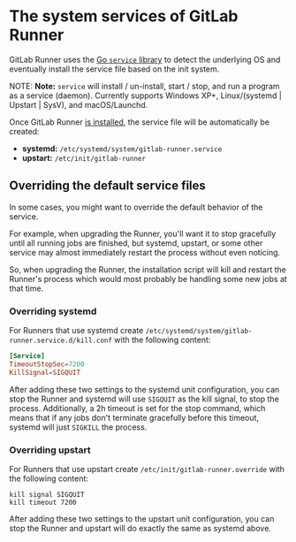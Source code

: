 # The system services of GitLab Runner

GitLab Runner uses the [Go `service` library](https://github.com/kardianos/service)
to detect the underlying OS and eventually install the service file based on
the init system.

NOTE: **Note:**
`service` will install / un-install, start / stop, and run a program as a
service (daemon). Currently supports Windows XP+, Linux/(systemd | Upstart | SysV),
and macOS/Launchd.

Once GitLab Runner [is installed](../install/index.md), the service file will
be automatically be created:

- **systemd:** `/etc/systemd/system/gitlab-runner.service`
- **upstart:** `/etc/init/gitlab-runner`

## Overriding the default service files

In some cases, you might want to override the default behavior of the service.

For example, when upgrading the Runner, you'll want it to stop gracefully
until all running jobs are finished, but systemd, upstart, or some other service
may almost immediately restart the process without even noticing.

So, when upgrading the Runner, the installation script will kill and restart
the Runner's process which would most probably be handling some new jobs at
that time.

### Overriding systemd

For Runners that use systemd create
`/etc/systemd/system/gitlab-runner.service.d/kill.conf` with the following
content:

```toml
[Service]
TimeoutStopSec=7200
KillSignal=SIGQUIT
```

After adding these two settings to the systemd unit configuration, you can
stop the Runner and systemd will use `SIGQUIT` as the kill signal, to stop the
process. Additionally, a 2h timeout is set for the stop command, which
means that if any jobs don't terminate gracefully before this timeout, systemd
will just `SIGKILL` the process.

### Overriding upstart

For Runners that use upstart create `/etc/init/gitlab-runner.override` with the
following content:

```shell
kill signal SIGQUIT
kill timeout 7200
```

After adding these two settings to the upstart unit configuration, you can
stop the Runner and upstart will do exactly the same as systemd above.
